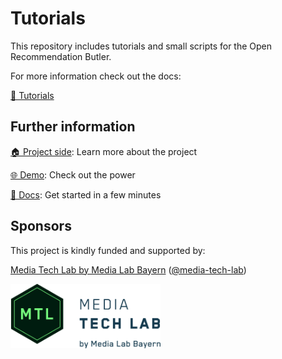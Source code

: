 # Tutorials
This repository includes tutorials and small scripts for the Open Recommendation Butler.

For more information check out the docs:

<a href="https://open-recommendation-butler.github.io/orb-docs/tutorials/">📑 Tutorials</a>

## Further information

<a href="https://github.com/open-recommendation-butler"> 🏠 Project side</a>: Learn more about the project

<a href="https://open-recommendation-butler.tech/"> 🌐 Demo</a>: Check out the power

<a href="https://open-recommendation-butler.github.io/orb-docs/">📑 Docs</a>: Get started in a few minutes


## Sponsors

This project is kindly funded and supported by:

<a href="https://media-tech-lab.com">Media Tech Lab by Media Lab Bayern</a> (<a href="https://github.com/media-tech-lab">@media-tech-lab</a>)

<a href="https://media-tech-lab.com">
    <img src="https://github.com/media-tech-lab/.github/blob/main/assets/mtl-powered-by.png" width="240" title="Media Tech Lab powered by logo">
</a>
